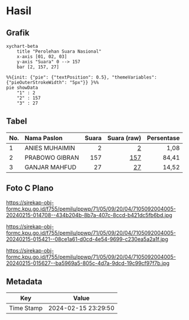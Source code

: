 # Hasil

## Grafik

```mermaid
xychart-beta
    title "Perolehan Suara Nasional"
    x-axis [01, 02, 03]
    y-axis "Suara" 0 --> 157
    bar [2, 157, 27]
```

```mermaid
%%{init: {"pie": {"textPosition": 0.5}, "themeVariables": {"pieOuterStrokeWidth": "5px"}} }%%
pie showData
    "1" : 2
    "2" : 157
    "3" : 27
```

## Tabel

| No. | Nama Paslon    | Suara | Suara (raw) | Persentase |
|:--- |:-------------- | -----:| -----------:| ----------:|
| 1   | ANIES MUHAIMIN | 2     | [2][p-1]    | 1,08       |
| 2   | PRABOWO GIBRAN | 157   | [157][p-2]  | 84,41      |
| 3   | GANJAR MAHFUD  | 27    | [27][p-3]   | 14,52      |


[p-1]: https://github.com/gigit-pemilu/pemilu-2024/blob/main/pilpres/hitung-suara/sub/71-sulawesi-utara/sub/05-minahasa-selatan/sub/09-tenga/sub/2004-radey/sub/005-tps/sub/paslon-1.txt
[p-2]: https://github.com/gigit-pemilu/pemilu-2024/blob/main/pilpres/hitung-suara/sub/71-sulawesi-utara/sub/05-minahasa-selatan/sub/09-tenga/sub/2004-radey/sub/005-tps/sub/paslon-2.txt
[p-3]: https://github.com/gigit-pemilu/pemilu-2024/blob/main/pilpres/hitung-suara/sub/71-sulawesi-utara/sub/05-minahasa-selatan/sub/09-tenga/sub/2004-radey/sub/005-tps/sub/paslon-3.txt

## Foto C Plano

https://sirekap-obj-formc.kpu.go.id/f755/pemilu/ppwp/71/05/09/20/04/7105092004005-20240215-014708--434b204b-8b7a-407c-8ccd-b421dc5fb6bd.jpg

https://sirekap-obj-formc.kpu.go.id/f755/pemilu/ppwp/71/05/09/20/04/7105092004005-20240215-015421--08ce1a61-d0cd-4e54-9699-c230ea5a2a1f.jpg

https://sirekap-obj-formc.kpu.go.id/f755/pemilu/ppwp/71/05/09/20/04/7105092004005-20240215-015627--ba5969a5-805c-4d7a-9dcd-19c99cf97f7b.jpg


## Metadata

| Key        | Value               |
| ---------- | ------------------- |
| Time Stamp | 2024-02-15 23:29:50 |



